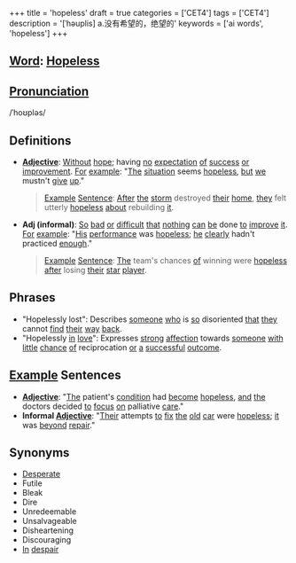 +++
title = 'hopeless'
draft = true
categories = ['CET4']
tags = ['CET4']
description = '[ˈhəuplis] a.没有希望的，绝望的'
keywords = ['ai words', 'hopeless']
+++

## [Word](/post/word/): [Hopeless](/post/hopeless/)

## [Pronunciation](/post/pronunciation/)
/ˈhoʊpləs/

## Definitions
- **[Adjective](/post/adjective/)**: [Without](/post/without/) [hope](/post/hope/); having [no](/post/no/) [expectation](/post/expectation/) [of](/post/of/) [success](/post/success/) [or](/post/or/) [improvement](/post/improvement/). [For](/post/for/) [example](/post/example/): "[The](/post/the/) [situation](/post/situation/) seems [hopeless](/post/hopeless/), [but](/post/but/) [we](/post/we/) mustn't [give](/post/give/) [up](/post/up/)."

  > [Example](/post/example/) [Sentence](/post/sentence/): [After](/post/after/) [the](/post/the/) [storm](/post/storm/) destroyed [their](/post/their/) [home](/post/home/), [they](/post/they/) felt utterly [hopeless](/post/hopeless/) [about](/post/about/) rebuilding [it](/post/it/).

- **Adj (informal)**: [So](/post/so/) [bad](/post/bad/) [or](/post/or/) [difficult](/post/difficult/) [that](/post/that/) [nothing](/post/nothing/) [can](/post/can/) [be](/post/be/) done [to](/post/to/) [improve](/post/improve/) [it](/post/it/). [For](/post/for/) [example](/post/example/): "[His](/post/his/) [performance](/post/performance/) was [hopeless](/post/hopeless/); [he](/post/he/) [clearly](/post/clearly/) hadn't practiced [enough](/post/enough/)."

  > [Example](/post/example/) [Sentence](/post/sentence/): [The](/post/the/) team's chances [of](/post/of/) winning were [hopeless](/post/hopeless/) [after](/post/after/) losing [their](/post/their/) [star](/post/star/) [player](/post/player/).

## Phrases
- "Hopelessly lost": Describes [someone](/post/someone/) [who](/post/who/) is [so](/post/so/) disoriented [that](/post/that/) [they](/post/they/) cannot [find](/post/find/) [their](/post/their/) [way](/post/way/) [back](/post/back/).
- "Hopelessly [in](/post/in/) [love](/post/love/)": Expresses [strong](/post/strong/) [affection](/post/affection/) towards [someone](/post/someone/) [with](/post/with/) [little](/post/little/) [chance](/post/chance/) [of](/post/of/) reciprocation [or](/post/or/) [a](/post/a/) [successful](/post/successful/) [outcome](/post/outcome/).
  
## [Example](/post/example/) Sentences
- **[Adjective](/post/adjective/)**: "[The](/post/the/) patient's [condition](/post/condition/) had [become](/post/become/) [hopeless](/post/hopeless/), [and](/post/and/) [the](/post/the/) doctors decided [to](/post/to/) [focus](/post/focus/) [on](/post/on/) palliative [care](/post/care/)."
- **Informal [Adjective](/post/adjective/)**: "[Their](/post/their/) attempts [to](/post/to/) [fix](/post/fix/) [the](/post/the/) [old](/post/old/) [car](/post/car/) were [hopeless](/post/hopeless/); [it](/post/it/) was [beyond](/post/beyond/) [repair](/post/repair/)."

## Synonyms
- [Desperate](/post/desperate/)
- Futile
- Bleak
- Dire
- Unredeemable
- Unsalvageable
- Disheartening
- Discouraging
- [In](/post/in/) [despair](/post/despair/)
